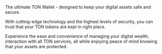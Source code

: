 The ultimate TON Wallet - designed to keep your digital assets safe and secure. 

With cutting-edge technology and the highest levels of 
security, you can trust that your TON tokens are kept in right place.

Experience the ease and convenience of managing your digital wealth, interaction with all TON services, all while enjoying peace of mind knowing that your assets are protected. 
